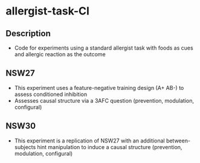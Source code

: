 # allergist-task-CI

## Description
* Code for experiments using a standard allergist task with foods as cues and allergic reaction as the outcome

## NSW27
* This experiment uses a feature-negative training design (A+ AB-) to assess conditioned inhibition
* Assesses causal structure via a 3AFC question (prevention, modulation, configural)

## NSW30
* This experiment is a replication of NSW27 with an additional between-subjects hint manipulation to induce a causal structure (prevention, modulation, configural)
